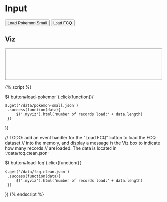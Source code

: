 # Input

<button id="load-pokemon">Load Pokemon Small</button>
<button id="load-fcq">Load FCQ</button>

## Viz

<div class="myviz" style="width:100%; height:100px; border: 1px black solid;">
</div>

{% script %}

$('button#load-pokemon').click(function(){    

    $.get('/data/pokemon-small.json')
     .success(function(data){
         $('.myviz').html('number of records load:' + data.length)
     })
})

// TODO: add an event handler for the "Load FCQ" button to load the FCQ dataset
// into the memory, and display a message in the Viz box to indicate how many records
// are loaded. The data is located in '/data/fcq.clean.json'

$('button#load-fcq').click(function(){    

    $.get('/data/fcq.clean.json')
     .success(function(data){
         $('.myviz').html('number of records load:' + data.length)
     })
})
{% endscript %}
